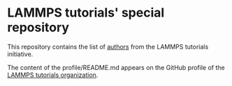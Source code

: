# LAMMPS tutorials' special repository

This repository contains the list of [authors](AUTHORS.md) from the LAMMPS tutorials
initiative.

The content of the profile/README.md appears on the GitHub profile of the
[LAMMPS tutorials organization](https://github.com/lammpstutorials).